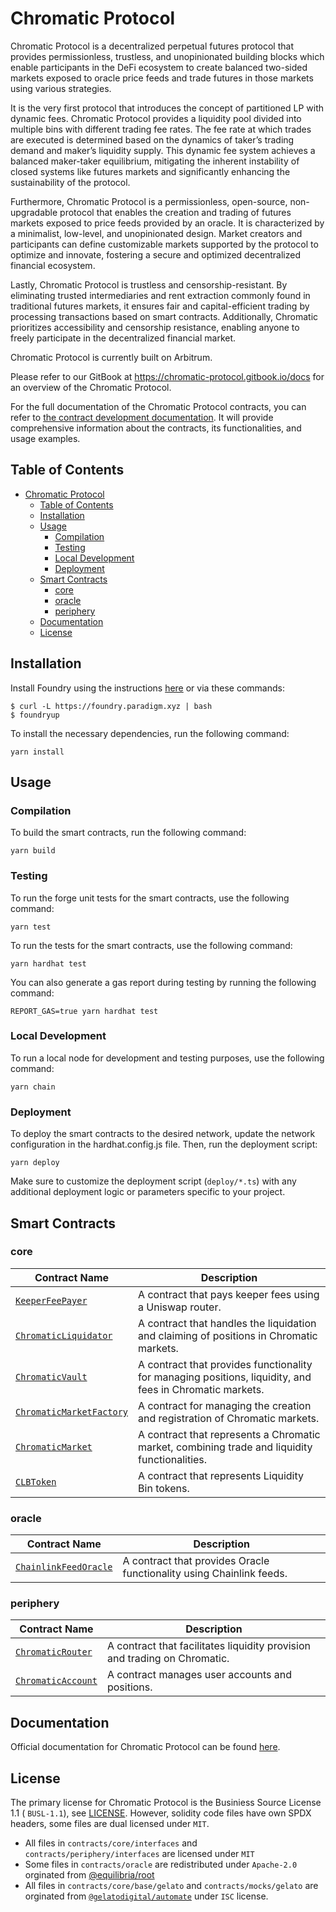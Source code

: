 # Chromatic Protocol

Chromatic Protocol is a decentralized perpetual futures protocol that provides permissionless, trustless, and unopinionated building blocks which enable participants in the DeFi ecosystem to create balanced two-sided markets exposed to oracle price feeds and trade futures in those markets using various strategies.

It is the very first protocol that introduces the concept of partitioned LP with dynamic fees. Chromatic Protocol provides a liquidity pool divided into multiple bins with different trading fee rates. The fee rate at which trades are executed is determined based on the dynamics of taker’s trading demand and maker’s liquidity supply. This dynamic fee system achieves a balanced maker-taker equilibrium, mitigating the inherent instability of closed systems like futures markets and significantly enhancing the sustainability of the protocol.

Furthermore, Chromatic Protocol is a permissionless, open-source, non-upgradable protocol that enables the creation and trading of futures markets exposed to price feeds provided by an oracle. It is characterized by a minimalist, low-level, and unopinionated design. Market creators and participants can define customizable markets supported by the protocol to optimize and innovate, fostering a secure and optimized decentralized financial ecosystem.

Lastly, Chromatic Protocol is trustless and censorship-resistant. By eliminating trusted intermediaries and rent extraction commonly found in traditional futures markets, it ensures fair and capital-efficient trading by processing transactions based on smart contracts. Additionally, Chromatic prioritizes accessibility and censorship resistance, enabling anyone to freely participate in the decentralized financial market.

Chromatic Protocol is currently built on Arbitrum.

Please refer to our GitBook at https://chromatic-protocol.gitbook.io/docs for an overview of the Chromatic Protocol.

For the full documentation of the Chromatic Protocol contracts, you can refer to [the contract development documentation](https://chromatic.finance/docs/contracts/intro/). It will provide comprehensive information about the contracts, its functionalities, and usage examples.

## Table of Contents

- [Chromatic Protocol](#chromatic-protocol)
  - [Table of Contents](#table-of-contents)
  - [Installation](#installation)
  - [Usage](#usage)
    - [Compilation](#compilation)
    - [Testing](#testing)
    - [Local Development](#local-development)
    - [Deployment](#deployment)
  - [Smart Contracts](#smart-contracts)
    - [core](#core)
    - [oracle](#oracle)
    - [periphery](#periphery)
  - [Documentation](#documentation)
  - [License](#license)

## Installation

Install Foundry using the instructions
[here](https://book.getfoundry.sh/getting-started/installation.html) or via
these commands:

```
$ curl -L https://foundry.paradigm.xyz | bash
$ foundryup
```

To install the necessary dependencies, run the following command:

```shell
yarn install
```

## Usage

### Compilation

To build the smart contracts, run the following command:

```shell
yarn build
```

### Testing

To run the forge unit tests for the smart contracts, use the following command:

```shell
yarn test
```

To run the tests for the smart contracts, use the following command:

```shell
yarn hardhat test
```

You can also generate a gas report during testing by running the following command:

```shell
REPORT_GAS=true yarn hardhat test
```

### Local Development

To run a local node for development and testing purposes, use the following command:

```shell
yarn chain
```

### Deployment

To deploy the smart contracts to the desired network, update the network configuration in the hardhat.config.js file. Then, run the deployment script:

```shell
yarn deploy
```

Make sure to customize the deployment script (`deploy/*.ts`) with any additional deployment logic or parameters specific to your project.


## Smart Contracts

<!-- 여기에 core/periphery/ 등의 구분 나누어서 정리할 필요가 있음. ( depolyed address 는 체인별로 나중에 추가 ) -->

### core

| Contract Name                                                         | Description                                                                                              |
| --------------------------------------------------------------------- | -------------------------------------------------------------------------------------------------------- |
| [`KeeperFeePayer`](contracts/core/KeeperFeePayer.sol)                 | A contract that pays keeper fees using a Uniswap router.                                                 |
| [`ChromaticLiquidator`](contracts/core/ChromaticLiquidator.sol)       | A contract that handles the liquidation and claiming of positions in Chromatic markets.                  |
| [`ChromaticVault`](contracts/core/ChromaticVault.sol)                 | A contract that provides functionality for managing positions, liquidity, and fees in Chromatic markets. |
| [`ChromaticMarketFactory`](contracts/core/ChromaticMarketFactory.sol) | A contract for managing the creation and registration of Chromatic markets.                              |
| [`ChromaticMarket`](contracts/core/ChromaticMarket.sol)               | A contract that represents a Chromatic market, combining trade and liquidity functionalities.            |
| [`CLBToken`](contracts/core/CLBToken.sol)                             | A contract that represents Liquidity Bin tokens.                                                         |

### oracle

| Contract Name                                                     | Description                                                                                              |
| ----------------------------------------------------------------- | -------------------------------------------------------------------------------------------------------- |
| [`ChainlinkFeedOracle`](contracts/oracle/ChainlinkFeedOracle.sol) | A contract that provides Oracle functionality using Chainlink feeds.                                     |

### periphery

| Contract Name                                                  | Description                                                               |
| -------------------------------------------------------------- | ------------------------------------------------------------------------- |
| [`ChromaticRouter`](contracts/periphery/ChromaticRouter.sol)   | A contract that facilitates liquidity provision and trading on Chromatic. |
| [`ChromaticAccount`](contracts/periphery/ChromaticAccount.sol) | A contract manages user accounts and positions.                           |

## Documentation

Official documentation for Chromatic Protocol can be found [here](https://chromatic-protocol.github.io/docs-preview).

## License

The primary license for Chromatic Protocol is the Businiess Source License 1.1 ( `BUSL-1.1`), see [LICENSE](./LICENSE). However, solidity code files have own SPDX headers, some files are dual licensed under `MIT`.
  - All files in `contracts/core/interfaces` and `contracts/periphery/interfaces` are licensed under `MIT`
  - Some files in `contracts/oracle` are redistributed under `Apache-2.0` orginated from [@equilibria/root](https://github.com/equilibria-xyz/root)
  - All files in `contracts/core/base/gelato` and `contracts/mocks/gelato` are orginated from [`@gelatodigital/automate`](https://github.com/gelatodigital/automate) under `ISC` license.

